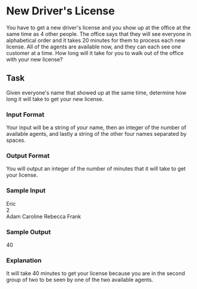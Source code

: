 <h1>New Driver's License</h1>
You have to get a new driver's license and you show up at the office at the same time as 4 other people. The office says that they will see everyone in alphabetical order and it takes 20 minutes for them to process each new license. All of the agents are available now, and they can each see one customer at a time. How long will it take for you to walk out of the office with your new license?

<h2>Task</h2>
Given everyone's name that showed up at the same time, determine how long it will take to get your new license.
<h3>Input Format</h3>
Your input will be a string of your name, then an integer of the number of available agents, and lastly a string of the other four names separated by spaces.
<h3>Output Format</h3>
You will output an integer of the number of minutes that it will take to get your license.
<h3>Sample Input</h3>
Eric<br>
2<br>
Adam Caroline Rebecca Frank
<h3>Sample Output</h3>
40
<h3>Explanation</h3>
It will take 40 minutes to get your license because you are in the second group of two to be seen by one of the two available agents.

